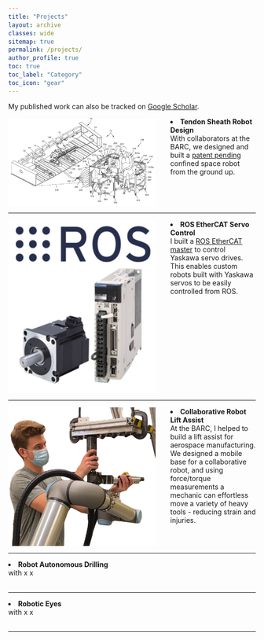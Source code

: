 ```yaml
---
title: "Projects"
layout: archive
classes: wide
sitemap: true
permalink: /projects/
author_profile: true
toc: true
toc_label: "Category"
toc_icon: "gear"
---
```


My published work can also be tracked on [Google Scholar](https://scholar.google.com/citations?hl=en&user=5dPjODwAAAAJ).

<img src="/assets/images/cable-arm-overview.png" width="300" height="auto" alt="" align="left" style="padding-right: 30px;" /> 
<li> <strong>Tendon Sheath Robot Design</strong> <br> 
  With collaborators at the BARC, we designed and built a <a href="https://patents.google.com/patent/US20220281102A1/">patent pending</a> confined space robot from the ground up.
</li>
<br clear="left"/>
<hr />

<img src="/assets/images/ros-ethercat.png" width="300" height="auto" alt="" align="left" style="padding-right: 30px;" /> 
<li> <strong>ROS EtherCAT Servo Control</strong> <br> 
  I built a <a href="https://github.com/SchultzKyle/yaskawa-ros-ethercat-control">ROS EtherCAT master</a> to control Yaskawa servo drives. This enables custom robots built with Yaskawa servos to be easily controlled from ROS.
</li>
<br clear="left"/>
<hr />

<img src="/assets/images/lift-assist.png" width="300" height="auto" alt="" align="left" style="padding-right: 30px;" /> 
<li> <strong>Collaborative Robot Lift Assist</strong> <br> 
  At the BARC, I helped to build a lift assist for aerospace manufacturing. We designed a mobile base for a collaborative robot, and using force/torque measurements a mechanic can effortless move a variety of heavy tools - reducing strain and injuries.
</li>
<br clear="left"/>
<hr />

<img src="/assets/images/" width="200" height="auto" alt="" align="left" style="padding-right: 30px;" /> 
<li> <strong>Robot Autonomous Drilling</strong> <br> 
  with x x
</li>
<br clear="left"/>
<hr />

<img src="/assets/images/" width="200" height="auto" alt="" align="left" style="padding-right: 30px;" /> 
<li> <strong>Robotic Eyes</strong> <br> 
  with x x
</li>
<br clear="left"/>
<hr />